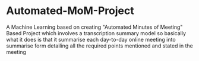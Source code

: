 # Automated-MoM-Project
A Machine Learning based on creating "Automated Minutes of Meeting" Based Project which involves a transcription summary model so basically what it does is that it summarise each day-to-day online meeting into summarise form detailing all the required points mentioned and stated in the meeting


